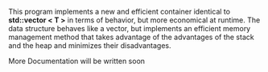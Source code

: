 This program implements a new and efficient container identical to **std::vector < T >** in terms of behavior,
but more economical at runtime. The data structure behaves like a vector, but implements an efficient memory management method
that takes advantage of the advantages of the stack and the heap and minimizes their disadvantages.

More Documentation will be written soon

